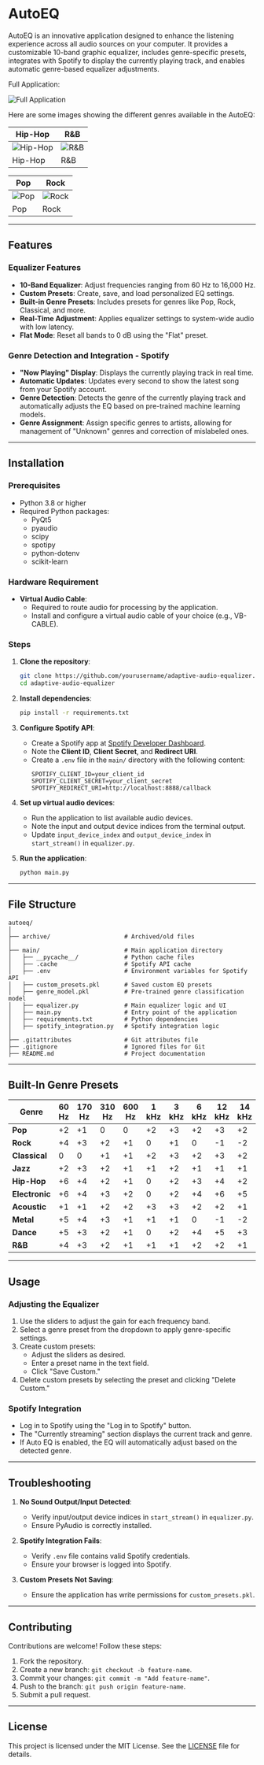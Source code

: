# AutoEQ

AutoEQ is an innovative application designed to enhance the listening experience across all audio sources on your computer. It provides a customizable 10-band graphic equalizer, includes genre-specific presets, integrates with Spotify to display the currently playing track, and enables automatic genre-based equalizer adjustments.

Full Application:

![Full Application](images/full.png)

Here are some images showing the different genres available in the AutoEQ:

| Hip-Hop | R&B |
|---------|-----|
| ![Hip-Hop](images/hiphop.png) | ![R&B](images/rnb.png) |
| Hip-Hop | R&B |

| Pop | Rock |
|-----|------|
| ![Pop](images/pop.png) | ![Rock](images/rock.png) |
| Pop | Rock |
---

## Features

### Equalizer Features
- **10-Band Equalizer**: Adjust frequencies ranging from 60 Hz to 16,000 Hz.
- **Custom Presets**: Create, save, and load personalized EQ settings.
- **Built-in Genre Presets**: Includes presets for genres like Pop, Rock, Classical, and more.
- **Real-Time Adjustment**: Applies equalizer settings to system-wide audio with low latency.
- **Flat Mode**: Reset all bands to 0 dB using the "Flat" preset.

### Genre Detection and Integration - Spotify
- **"Now Playing" Display**: Displays the currently playing track in real time.
- **Automatic Updates**: Updates every second to show the latest song from your Spotify account.
- **Genre Detection**: Detects the genre of the currently playing track and automatically adjusts the EQ based on pre-trained machine learning models.
- **Genre Assignment**: Assign specific genres to artists, allowing for management of "Unknown" genres and correction of mislabeled ones.

---

## Installation

### Prerequisites
- Python 3.8 or higher
- Required Python packages:
  - PyQt5
  - pyaudio
  - scipy
  - spotipy
  - python-dotenv
  - scikit-learn

### Hardware Requirement
- **Virtual Audio Cable**:
  - Required to route audio for processing by the application.
  - Install and configure a virtual audio cable of your choice (e.g., VB-CABLE).

### Steps

1. **Clone the repository**:
   ```bash
   git clone https://github.com/yourusername/adaptive-audio-equalizer.git
   cd adaptive-audio-equalizer
   ```

2. **Install dependencies**:
   ```bash
   pip install -r requirements.txt
   ```

3. **Configure Spotify API**:
   - Create a Spotify app at [Spotify Developer Dashboard](https://developer.spotify.com/dashboard/applications).
   - Note the **Client ID**, **Client Secret**, and **Redirect URI**.
   - Create a `.env` file in the `main/` directory with the following content:
     ```env
     SPOTIFY_CLIENT_ID=your_client_id
     SPOTIFY_CLIENT_SECRET=your_client_secret
     SPOTIFY_REDIRECT_URI=http://localhost:8888/callback
     ```

4. **Set up virtual audio devices**:
   - Run the application to list available audio devices.
   - Note the input and output device indices from the terminal output.
   - Update `input_device_index` and `output_device_index` in `start_stream()` in `equalizer.py`.

5. **Run the application**:
   ```bash
   python main.py
   ```

---

## File Structure

```
autoeq/
│
├── archive/                     # Archived/old files
│
├── main/                        # Main application directory
│   ├── __pycache__/             # Python cache files
│   ├── .cache                   # Spotify API cache
│   ├── .env                     # Environment variables for Spotify API
│   ├── custom_presets.pkl       # Saved custom EQ presets
│   ├── genre_model.pkl          # Pre-trained genre classification model
│   ├── equalizer.py             # Main equalizer logic and UI
│   ├── main.py                  # Entry point of the application
│   ├── requirements.txt         # Python dependencies
│   ├── spotify_integration.py   # Spotify integration logic
│
├── .gitattributes               # Git attributes file
├── .gitignore                   # Ignored files for Git
├── README.md                    # Project documentation
```

---

## Built-In Genre Presets

| Genre         | 60 Hz | 170 Hz | 310 Hz | 600 Hz | 1 kHz | 3 kHz | 6 kHz | 12 kHz | 14 kHz | 16 kHz |
|---------------|-------|--------|--------|--------|-------|-------|-------|--------|--------|--------|
| **Pop**       | +2    | +1     | 0      | 0      | +2    | +3    | +2    | +3     | +2     | +1     |
| **Rock**      | +4    | +3     | +2     | +1     | 0     | +1    | 0     | -1     | -2     | -2     |
| **Classical** | 0     | 0      | +1     | +1     | +2    | +3    | +2    | +3     | +2     | +1     |
| **Jazz**      | +2    | +3     | +2     | +1     | +1    | +2    | +1    | +1     | +1     | 0      |
| **Hip-Hop**   | +6    | +4     | +2     | +1     | 0     | +2    | +3    | +4     | +2     | +1     |
| **Electronic**| +6    | +4     | +3     | +2     | 0     | +2    | +4    | +6     | +5     | +3     |
| **Acoustic**  | +1    | +1     | +2     | +2     | +3    | +3    | +2    | +2     | +1     | 0      |
| **Metal**     | +5    | +4     | +3     | +1     | +1    | +1    | 0     | -1     | -2     | -3     |
| **Dance**     | +5    | +3     | +2     | +1     | 0     | +2    | +4    | +5     | +3     | +2     |
| **R&B**       | +4    | +3     | +2     | +1     | +1    | +1    | +2    | +2     | +1     | 0      |

---

## Usage

### Adjusting the Equalizer
1. Use the sliders to adjust the gain for each frequency band.
2. Select a genre preset from the dropdown to apply genre-specific settings.
3. Create custom presets:
   - Adjust the sliders as desired.
   - Enter a preset name in the text field.
   - Click "Save Custom."
4. Delete custom presets by selecting the preset and clicking "Delete Custom."

### Spotify Integration
- Log in to Spotify using the "Log in to Spotify" button.
- The "Currently streaming" section displays the current track and genre.
- If Auto EQ is enabled, the EQ will automatically adjust based on the detected genre.

---

## Troubleshooting

1. **No Sound Output/Input Detected**:
   - Verify input/output device indices in `start_stream()` in `equalizer.py`.
   - Ensure PyAudio is correctly installed.

2. **Spotify Integration Fails**:
   - Verify `.env` file contains valid Spotify credentials.
   - Ensure your browser is logged into Spotify.

3. **Custom Presets Not Saving**:
   - Ensure the application has write permissions for `custom_presets.pkl`.

---

## Contributing

Contributions are welcome! Follow these steps:
1. Fork the repository.
2. Create a new branch: `git checkout -b feature-name`.
3. Commit your changes: `git commit -m "Add feature-name"`.
4. Push to the branch: `git push origin feature-name`.
5. Submit a pull request.

---

## License

This project is licensed under the MIT License. See the [LICENSE](LICENSE) file for details.
